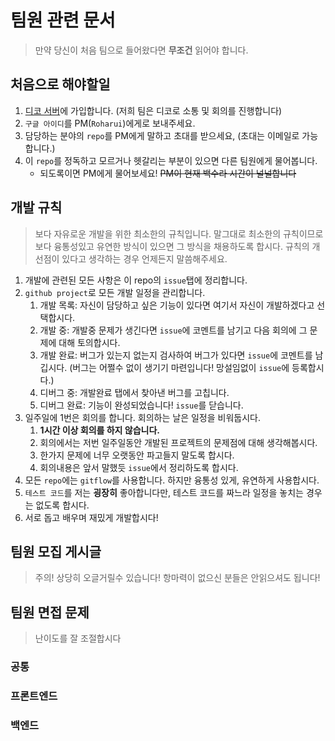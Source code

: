 # 팀원 관련 문서

> 만약 당신이 처음 팀으로 들어왔다면 **무조건** 읽어야 합니다.

## 처음으로 해야할일

1. [디코 서버](https://discord.gg/J6EzpzFMcM)에 가입합니다. (저희 팀은 디코로 소통 및 회의를 진행합니다)
2. `구글 아이디`를 PM(`Roharui`)에게로 보내주세요.
3. 담당하는 분야의 `repo`를 PM에게 말하고 초대를 받으세요, (초대는 이메일로 가능합니다.)
4. 이 `repo`를 정독하고 모르거나 헷갈리는 부분이 있으면 다른 팀원에게 물어봅니다.
    - 되도록이면 PM에게 물어보세요! ~~PM이 현재 백수라 시간이 널널합니다~~

## 개발 규칙

> 보다 자유로운 개발을 위한 최소한의 규칙입니다. 말그대로 최소한의 규칙이므로 보다 융통성있고 유연한 방식이 있으면 그 방식을 채용하도록 합시다. 규칙의 개선점이 있다고 생각하는 경우 언제든지 말씀해주세요.

1. 개발에 관련된 모든 사항은 이 repo의 `issue`탭에 정리합니다.
2. `github project`로 모든 개발 일정을 관리합니다.
    1. 개발 목록: 자신이 담당하고 싶은 기능이 있다면 여기서 자신이 개발하겠다고 선택합시다.
    2. 개발 중: 개발중 문제가 생긴다면 `issue`에 코멘트를 남기고 다음 회의에 그 문제에 대해 토의합시다.
    3. 개발 완료: 버그가 있는지 없는지 검사하여 버그가 있다면 `issue`에 코멘트를 남깁시다. (버그는 어쩔수 없이 생기기 마련입니다! 망설임없이 `issue`에 등록합시다.)
    4. 디버그 중: 개발완료 탭에서 찾아낸 버그를 고칩니다.
    5. 디버그 완료: 기능이 완성되었습니다! `issue`를 닫습니다.
3. 일주일에 1번은 회의를 합니다. 회의하는 날은 일정을 비워둡시다.
    1. **1시간 이상 회의를 하지 않습니다.**
    2. 회의에서는 저번 일주일동안 개발된 프로젝트의 문제점에 대해 생각해봅시다.
    3. 한가지 문제에 너무 오랫동안 파고들지 말도록 합시다.
    4. 회의내용은 앞서 말했듯 `issue`에서 정리하도록 합시다.
4. 모든 `repo`에는 `gitflow`를 사용합니다. 하지만 융통성 있게, 유연하게 사용합시다.
5. `테스트 코드`를 저는 **굉장히** 좋아합니다만, 테스트 코드를 짜느라 일정을 놓치는 경우는 없도록 합시다.
6. 서로 돕고 배우며 재밌게 개발합시다!

## 팀원 모집 게시글

> 주의! 상당히 오글거릴수 있습니다! 항마력이 없으신 분들은 안읽으셔도 됩니다!

## 팀원 면접 문제

> 난이도를 잘 조절합시다

### 공통
### 프론트엔드

### 백엔드